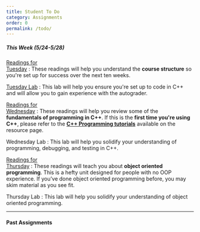 ```yaml
---
title: Student To Do
category: Assignments
order: 0
permalink: /todo/
---
```


##### This Week (5/24-5/28)
[Readings for<br>Tuesday](/sm21/wk1#tues)
: These readings will help you understand the **course structure** so you're set up for success over the next ten weeks.

[Tuesday Lab](/sm21/lab01)
: This lab will help you ensure you're set up to code in C++ and will allow you to gain experience with the autograder.

[Readings for<br>Wednesday](/sm21/wk1#weds)
: These readings will help you review some of the **fundamentals of programming in C++**. If this is the **first time you're using C++**, please refer to the **[C++ Programming tutorials](/sm21/resources#cpp)** available on the resource page.


Wednesday Lab
: This lab will help you solidify your understanding of programming, debugging, and testing in C++.

[Readings for<br>Thursday](/sm21/wk1#thurs)
: These readings will teach you about **object oriented programming**. This is a hefty unit designed for people with no OOP experience. If you’ve done object oriented programming before, you may skim material as you see fit.

Thursday Lab
: This lab will help you solidify your understanding of object oriented programming.

---

#### Past Assignments